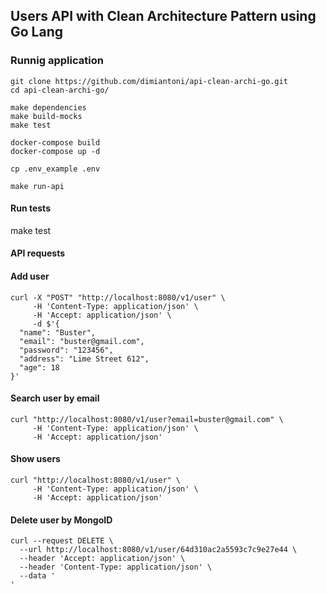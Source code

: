 
## Users API with Clean Architecture Pattern using Go Lang

### Runnig application
```
git clone https://github.com/dimiantoni/api-clean-archi-go.git
cd api-clean-archi-go/

make dependencies
make build-mocks
make test

docker-compose build
docker-compose up -d

cp .env_example .env

make run-api
```

#### Run tests

  make test

#### API requests

#### Add user

```
curl -X "POST" "http://localhost:8080/v1/user" \
     -H 'Content-Type: application/json' \
     -H 'Accept: application/json' \
     -d $'{
  "name": "Buster",
  "email": "buster@gmail.com",
  "password": "123456",
  "address": "Lime Street 612",
  "age": 18
}'

```
#### Search user by email

```
curl "http://localhost:8080/v1/user?email=buster@gmail.com" \
     -H 'Content-Type: application/json' \
     -H 'Accept: application/json'
```

#### Show users

```
curl "http://localhost:8080/v1/user" \
     -H 'Content-Type: application/json' \
     -H 'Accept: application/json'
```

#### Delete user by MongoID

```
curl --request DELETE \
  --url http://localhost:8080/v1/user/64d310ac2a5593c7c9e27e44 \
  --header 'Accept: application/json' \
  --header 'Content-Type: application/json' \
  --data '
'
```